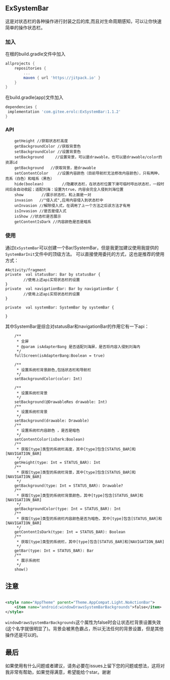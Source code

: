## ExSystemBar

这是对状态栏的各种操作进行封装之后的库,而且对生命周期感知，可以让你快速简单的操作状态栏。

### 加入

在根的build.gradle文件中加入

```gradle
allprojects {
    repositories {
        ...
        maven { url 'https://jitpack.io' }
    }
}

```

在build.gradle(app)文件加入

```gradle
dependencies {
 implementation 'com.gitee.erolc:ExSystemBar:1.1.2'
}
```

### API

```
    getHeight //获取状态栏高度
    getBackgroundColor //获取背景色
    setBackgroundColor //设置背景色
    setBackground     //设置背景，可以是drawable，也可以是drawable/color的资源id
    getBackground   //获取背景，是drawable
    setContentColor    //设置内容颜色（目前导航栏无法修改内容颜色），只有两种，亮系（白色）和暗系（黑色）
    hide(boolean)        //隐藏状态栏，在状态栏位置下滑可临时呼出状态栏，一段时间后会自动收起；适配刘海：设置为true，内容会完全入侵到刘海位置
    show        //展示状态栏，和上面是一对
    invasion   //"侵入式",应用内容侵入到状态栏中
    unInvasion //解除侵入式，在调用了上一个方法之后该方法才有用
    isInvasion //是否是侵入式
    isShow //状态栏是否展示
    getContentIsDark //内容颜色是否是暗系
```

### 使用

通过`ExSystemBar`可以创建一个Bar/SystemBar，但是我更加建议使用我提供的`SystemBarInit`文件中的顶级方法。 可以直接使用委托的方式，这也是推荐的使用方式：

```
#Activity/fragment
private  val statusBar: Bar by statusBar { 
        //使用上述api实现状态栏的设置
}
private  val navigationBar: Bar by navigationBar { 
        //使用上述api实现状态栏的设置
}

private  val systemBar: SystemBar by systemBar {
        
}
```

其中SystemBar是综合对statusBar和navigationBar的作用它有一下api：

```
    /**
     * 全屏
     * @param isAdapterBang 是否适配刘海屏，是否将内容入侵到刘海内
     */
    fullScreen(isAdapterBang:Boolean = true)

    /**
     * 设置系统栏背景颜色,包括状态栏和导航栏
     */
    setBackgroundColor(color: Int)

    /**
     * 设置系统栏背景
     */
    setBackground(@DrawableRes drawable: Int)
    /**
     * 设置系统栏背景
     */
    setBackground(drawable: Drawable)
    /**
     * 设置系统栏内容颜色 ，是否是暗色
     */
    setContentColor(isDark:Boolean)
    /**
     * 获取[type]类型的系统栏高度，其中[type]包含[STATUS_BAR]和[NAVIGATION_BAR]
     */
    getHeight(type: Int = STATUS_BAR): Int
    /**
     * 获取[type]类型的系统栏背景，其中[type]包含[STATUS_BAR]和[NAVIGATION_BAR]
     */
    getBackground(type: Int = STATUS_BAR): Drawable?
    /**
     * 获取[type]类型的系统栏背景颜色，其中[type]包含[STATUS_BAR]和[NAVIGATION_BAR]
     */
    getBackgroundColor(type: Int = STATUS_BAR): Int
    /**
     * 获取[type]类型的系统栏内容颜色是否为暗色，其中[type]包含[STATUS_BAR]和[NAVIGATION_BAR]
     */
    getContentIsDark(type: Int = STATUS_BAR): Boolean
    /**
     * 获取[type]类型的系统栏，其中[type]包含[STATUS_BAR]和[NAVIGATION_BAR]
     */
    getBar(type: Int = STATUS_BAR): Bar
    /**
     * 展示系统栏
     */
    show()

```

## 注意

```xml

<style name="AppTheme" parent="Theme.AppCompat.Light.NoActionBar">
    <item name="android:windowDrawsSystemBarBackgrounds">false</item>
</style>
```

`windowDrawsSystemBarBackgrounds`这个属性为false时会让状态栏背景设置失效(这个名字就很明显了)。背景会被黑色霸占，所以无法任何的背景设置，但是其他操作还是可以的。

## 最后

如果使用有什么问题或者建议，请务必要在issues上留下您的问题或想法，这将对我非常有帮助，如果觉得满意，希望能给个star。谢谢